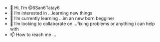 - 👋 Hi, I’m @6San6Tatay6
- 👀 I’m interested in ...learning new things
- 🌱 I’m currently learning ...im an new born begginer
- 💞️ I’m looking to collaborate on ...fixing problems or anything i can help with
- 📫 How to reach me ...

<!---
6San6Tatay6/6San6Tatay6 is a ✨ special ✨ repository because its `README.md` (this file) appears on your GitHub profile.
You can click the Preview link to take a look at your changes.
--->
